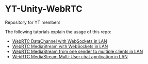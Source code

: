 # YT-Unity-WebRTC
 Repository for YT members

The following tutorials explain the usage of this repo:

* [WebRTC DataChannel with WebSockets in LAN](https://youtu.be/fgQw_sClwVo)
* [WebRTC MediaStream with WebSockets in LAN](https://youtu.be/NmyXZvTfM0E)
* [WebRTC MediaStream from one sender to multiple clients in LAN](https://youtu.be/ZA88jJ9Ka1I)
* [WebRTC MediaStream Multi-User chat application in LAN](https://youtu.be/dUbLh8mXEkg)
